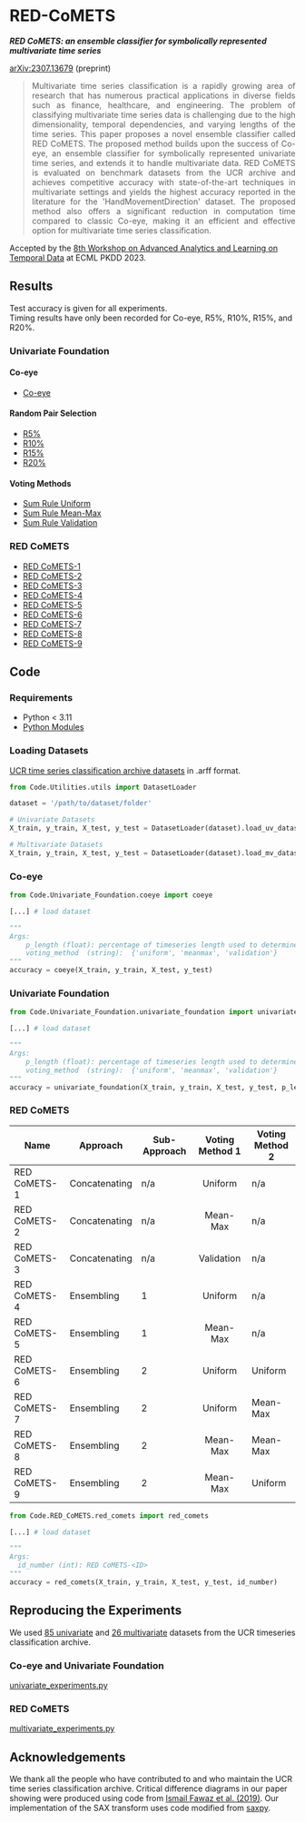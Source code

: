 # RED-CoMETS
***RED CoMETS: an ensemble classifier for symbolically represented multivariate time series***

[arXiv:2307.13679](https://arxiv.org/abs/2307.13679) (preprint)
> <div align="justify">Multivariate time series classification is a rapidly growing area of research that has numerous practical applications in diverse fields such as finance, healthcare, and engineering. The problem of classifying multivariate time series data is challenging due to the high dimensionality, temporal dependencies, and varying lengths of the time series.  This paper proposes a novel ensemble classifier called RED CoMETS. The proposed method builds upon the success of Co-eye, an ensemble classifier for symbolically represented univariate time series, and extends it to handle multivariate data. RED CoMETS is evaluated on benchmark datasets from the UCR archive and achieves competitive accuracy with state-of-the-art techniques in multivariate settings and yields the highest accuracy reported in the literature for the 'HandMovementDirection' dataset. The proposed method also offers a significant reduction in computation time compared to classic Co-eye, making it an efficient and effective option for multivariate time series classification.</div>

Accepted by the [8th Workshop on Advanced Analytics and Learning on Temporal Data](https://ecml-aaltd.github.io/aaltd2023/) at ECML PKDD 2023.

## Results
Test accuracy is given for all experiments.   
Timing results have only been recorded for Co-eye, R5%, R10%, R15%, and R20%.

### Univariate Foundation
#### Co-eye
* [Co-eye](Results/Univariate_Foundation/Coeye_TESTFOLDS.csv)
#### Random Pair Selection
* [R5%](Results/Univariate_Foundation/R5_TESTFOLDS.csv)
* [R10%](Results/Univariate_Foundation/R10_TESTFOLDS.csv)
* [R15%](Results/Univariate_Foundation/R15_TESTFOLDS.csv)
* [R20%](Results/Univariate_Foundation/R20_TESTFOLDS.csv)

#### Voting Methods
* [Sum Rule Uniform](Results/Univariate_Foundation/R5_SR_Uniform_TESTFOLDS.csv)
* [Sum Rule Mean-Max](Results/Univariate_Foundation/R5_SR_Mean-Max_TESTFOLDS.csv)
* [Sum Rule Validation](Results/Univariate_Foundation/R5_SR_Validation_TESTFOLDS.csv)

### RED CoMETS
* [RED CoMETS-1](Results/RED_CoMETS/RED_CoMETS-1_TESTFOLDS.csv)
* [RED CoMETS-2](Results/RED_CoMETS/RED_CoMETS-2_TESTFOLDS.csv)
* [RED CoMETS-3](Results/RED_CoMETS/RED_CoMETS-3_TESTFOLDS.csv)
* [RED CoMETS-4](Results/RED_CoMETS/RED_CoMETS-4_TESTFOLDS.csv)
* [RED CoMETS-5](Results/RED_CoMETS/RED_CoMETS-5_TESTFOLDS.csv)
* [RED CoMETS-6](Results/RED_CoMETS/RED_CoMETS-6_TESTFOLDS.csv)
* [RED CoMETS-7](Results/RED_CoMETS/RED_CoMETS-7_TESTFOLDS.csv)
* [RED CoMETS-8](Results/RED_CoMETS/RED_CoMETS-8_TESTFOLDS.csv)
* [RED CoMETS-9](Results/RED_CoMETS/RED_CoMETS-9_TESTFOLDS.csv)

## Code
### Requirements
* Python < 3.11
* [Python Modules](requirements.txt)

### Loading Datasets

[UCR time series classification archive datasets](https://www.timeseriesclassification.com/dataset.php) in .arff format. 

```python
from Code.Utilities.utils import DatasetLoader

dataset = '/path/to/dataset/folder'

# Univariate Datasets
X_train, y_train, X_test, y_test = DatasetLoader(dataset).load_uv_dataset_to_numpy()

# Multivariate Datasets
X_train, y_train, X_test, y_test = DatasetLoader(dataset).load_mv_dataset_to_numpy()
```

### Co-eye

```python
from Code.Univariate_Foundation.coeye import coeye

[...] # load dataset

"""
Args:
    p_length (float): percentage of timeseries length used to determine number of SAX and SFA lenses
    voting_method  (string):  {'uniform', 'meanmax', 'validation'}
"""
accuracy = coeye(X_train, y_train, X_test, y_test)
```

### Univariate Foundation

```python
from Code.Univariate_Foundation.univariate_foundation import univariate_foundation

[...] # load dataset

"""
Args:
    p_length (float): percentage of timeseries length used to determine number of SAX and SFA lenses
    voting_method  (string):  {'uniform', 'meanmax', 'validation'}
"""
accuracy = univariate_foundation(X_train, y_train, X_test, y_test, p_length, voting_method)
```

### RED CoMETS

| Name         | Approach  | Sub-Approach | Voting Method 1 | Voting Method 2 |
|--------------|------------|----------|:---------------:|-----------------|
| RED CoMETS-1 | Concatenating | n/a      |     Uniform     | n/a             |
| RED CoMETS-2 | Concatenating | n/a      |     Mean-Max    | n/a             |
| RED CoMETS-3 | Concatenating | n/a      |    Validation   | n/a             |
| RED CoMETS-4 | Ensembling    | 1        |     Uniform     | n/a             |
| RED CoMETS-5 | Ensembling    | 1        |     Mean-Max    | n/a             |
| RED CoMETS-6 | Ensembling    | 2        |     Uniform     | Uniform         |
| RED CoMETS-7 | Ensembling    | 2        |     Uniform     | Mean-Max        |
| RED CoMETS-8 | Ensembling    | 2        |     Mean-Max    | Mean-Max        |
| RED CoMETS-9 | Ensembling    | 2        |     Mean-Max    | Uniform         |

```python
from Code.RED_CoMETS.red_comets import red_comets

[...] # load dataset

"""
Args:
  id_number (int): RED CoMETS-<ID>
"""
accuracy = red_comets(X_train, y_train, X_test, y_test, id_number)
```

## Reproducing the Experiments
We used [85 univariate](Results/Univariate_Foundation/uv_datasets.txt) and [26 multivariate](Results/RED_CoMETS/mv_datasets.txt) datasets from the UCR timeseries classification archive. 

### Co-eye and Univariate Foundation
[univariate_experiments.py](Code/Univariate_Foundation/univariate_experiments.py)

### RED CoMETS
[multivariate_experiments.py](Code/RED_CoMETS/multivariate_experiments.py)

## Acknowledgements
We thank all the people who have contributed to and who maintain the UCR time series classification archive. Critical difference diagrams in our paper showing were produced using code from [Ismail Fawaz et al. (2019)](https://github.com/hfawaz/cd-diagram). Our implementation of the SAX transform uses code modified from [saxpy](https://github.com/seninp/saxpy).
